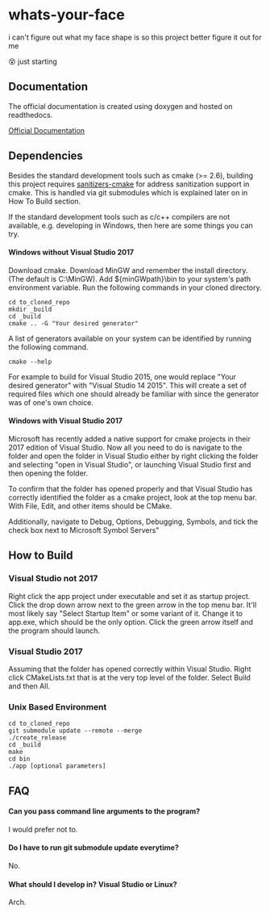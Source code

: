 # whats-your-face
i can't figure out what my face shape is so this project better figure it out for me

:dizzy_face: just starting

## Documentation
The official documentation is created using doxygen and hosted on readthedocs.

[Official Documentation](https://whats-your-face.readthedocs.io/en/latest/?)

## Dependencies
Besides the standard development tools such as cmake (>= 2.6),
building this project requires [sanitizers-cmake](github.com/arsenm/sanitizers-cmake)
for address sanitization support in cmake. This is handled via git submodules which is explained
later on in How To Build section.

If the standard development tools such as c/c++ compilers are not available,
e.g. developing in Windows, then here are some things you can try.

#### Windows without Visual Studio 2017
Download cmake.
Download MinGW and remember the install directory. (The default is C:\MinGW).
Add ${minGWpath}\bin to your system's path environment variable.
Run the following commands in your cloned directory.
```
cd to_cloned_repo
mkdir _build
cd _build
cmake .. -G "Your desired generator"
```
A list of generators available on your system can be identified by running the following command.
```
cmake --help
```
For example to build for Visual Studio 2015, one would replace "Your desired generator" with
"Visual Studio 14 2015". This will create a set of required files which one should already be familiar with
since the generator was of one's own choice.

#### Windows with Visual Studio 2017
Microsoft has recently added a native support for cmake projects in their 2017 edition
of Visual Studio. Now all you need to do is navigate to the folder and open the folder in Visual Studio
either by right clicking the folder and selecting "open in Visual Studio", or launching Visual Studio
first and then opening the folder.

To confirm that the folder has opened properly and that Visual Studio has correctly identified the folder as 
a cmake project, look at the top menu bar. With File, Edit, and other items should be CMake.

Additionally, navigate to Debug, Options, Debugging, Symbols, and tick the check box next to Microsoft Symbol Servers"

## How to Build
### Visual Studio not 2017
Right click the app project under executable and set it as startup project.
Click the drop down arrow next to the green arrow in the top menu bar. It'll most likely say "Select Startup Item"
or some variant of it. Change it to app.exe, which should be the only option.
Click the green arrow itself and the program should launch.

### Visual Studio 2017
Assuming that the folder has opened correctly within Visual Studio.
Right click CMakeLists.txt that is at the very top level of the folder.
Select Build and then All.


### Unix Based Environment
```
cd to_cloned_repo
git submodule update --remote --merge
./create_release
cd _build
make
cd bin
./app [optional parameters]
```

## FAQ
#### Can you pass command line arguments to the program?
I would prefer not to.
#### Do I have to run git submodule update everytime?
No.
#### What should I develop in? Visual Studio or Linux?
Arch.
